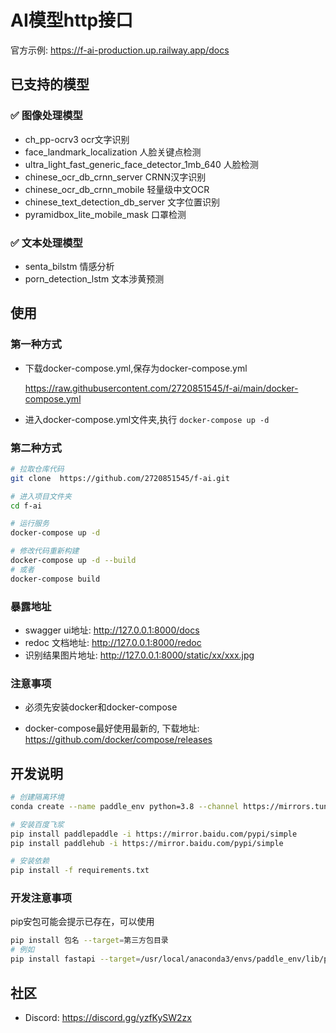 # AI模型http接口

官方示例: https://f-ai-production.up.railway.app/docs

## 已支持的模型

### ✅  图像处理模型
- ch_pp-ocrv3 ocr文字识别
- face_landmark_localization 人脸关键点检测
- ultra_light_fast_generic_face_detector_1mb_640 人脸检测
- chinese_ocr_db_crnn_server CRNN汉字识别
- chinese_ocr_db_crnn_mobile 轻量级中文OCR
- chinese_text_detection_db_server 文字位置识别
- pyramidbox_lite_mobile_mask 口罩检测

### ✅  文本处理模型 
- senta_bilstm 情感分析
- porn_detection_lstm 文本涉黄预测

## 使用
### 第一种方式

- 下载docker-compose.yml,保存为docker-compose.yml
  
  https://raw.githubusercontent.com/2720851545/f-ai/main/docker-compose.yml

- 进入docker-compose.yml文件夹,执行
`docker-compose up -d`

### 第二种方式

```bash
# 拉取仓库代码
git clone  https://github.com/2720851545/f-ai.git

# 进入项目文件夹
cd f-ai

# 运行服务
docker-compose up -d

# 修改代码重新构建
docker-compose up -d --build
# 或者
docker-compose build
```
### 暴露地址
- swagger ui地址: http://127.0.0.1:8000/docs
- redoc 文档地址: http://127.0.0.1:8000/redoc
- 识别结果图片地址: http://127.0.0.1:8000/static/xx/xxx.jpg 

### 注意事项


- 必须先安装docker和docker-compose

- docker-compose最好使用最新的, 下载地址: https://github.com/docker/compose/releases

## 开发说明

```bash
# 创建隔离环境
conda create --name paddle_env python=3.8 --channel https://mirrors.tuna.tsinghua.edu.cn/anaconda/pkgs/free/  

# 安装百度飞浆
pip install paddlepaddle -i https://mirror.baidu.com/pypi/simple
pip install paddlehub -i https://mirror.baidu.com/pypi/simple

# 安装依赖
pip install -f requirements.txt
```
### 开发注意事项

pip安包可能会提示已存在，可以使用

```bash
pip install 包名 --target=第三方包目录
# 例如
pip install fastapi --target=/usr/local/anaconda3/envs/paddle_env/lib/python3.8/site-packages
```


## 社区
- Discord: https://discord.gg/yzfKySW2zx
